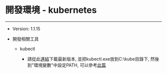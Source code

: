 # 開發環境 - kubernetes

---

* Version: 1.1.15
* 開發相關工具

  * kubectl

    * 請從此[連結](https://storage.googleapis.com/kubernetes-release/release/v1.15.0/bin/windows/amd64/kubectl.exe)下載最新版本, 並把kubectl.exe放到C:\kube目錄下, 然後到"環境變數"中設定PATH, 可以參考[此篇](https://medium.com/@ggauravsigra/install-kubectl-on-windows-af77da2e6fff)



